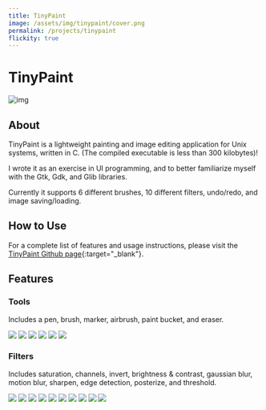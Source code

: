 ```yaml
---
title: TinyPaint
image: /assets/img/tinypaint/cover.png
permalink: /projects/tinypaint
flickity: true
---
```


# TinyPaint

![img](/assets/img/tinypaint/splash.png)

## About

TinyPaint is a lightweight painting and image editing application for Unix systems, written in C. (The compiled executable is less than 300 kilobytes)!

I wrote it as an exercise in UI programming, and to better familiarize myself with the Gtk, Gdk, and Glib libraries.

Currently it supports 6 different brushes, 10 different filters, undo/redo, and image saving/loading.

## How to Use

For a complete list of features and usage instructions, please visit the [TinyPaint Github page](https://github.com/danielshervheim/TinyPaint){:target="_blank"}.

## Features

### Tools

Includes a pen, brush, marker, airbrush, paint bucket, and eraser.

<div class="flickity">
    <img src="/assets/img/tinypaint/tools/pen.png" />
    <img src="/assets/img/tinypaint/tools/brush.png" />
    <img src="/assets/img/tinypaint/tools/marker.png" />
    <img src="/assets/img/tinypaint/tools/airbrush.png" />
    <img src="/assets/img/tinypaint/tools/floodfill.png" />
    <img src="/assets/img/tinypaint/tools/erase.png" />
</div>


### Filters

Includes saturation, channels, invert, brightness & contrast, gaussian blur, motion blur, sharpen, edge detection, posterize, and threshold.

<div class="flickity">
    <img src="/assets/img/tinypaint/filters/saturate.png" />
    <img src="/assets/img/tinypaint/filters/channels.png" />
    <img src="/assets/img/tinypaint/filters/invert.png" />
    <img src="/assets/img/tinypaint/filters/bc.png" />
    <img src="/assets/img/tinypaint/filters/gaussian.png" />
    <img src="/assets/img/tinypaint/filters/motion.png" />
    <img src="/assets/img/tinypaint/filters/sharpen.png" />
    <img src="/assets/img/tinypaint/filters/edgedetect.png" />
    <img src="/assets/img/tinypaint/filters/posterize.png" />
    <img src="/assets/img/tinypaint/filters/threshold.png" />
</div>
